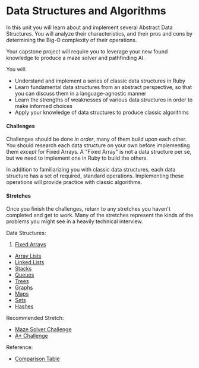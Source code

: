 # Data Structures and Algorithms

In this unit you will learn about and implement several Abstract Data Structures. You will analyze their characteristics, and their pros and cons by determining the Big-O complexity of their operations.

Your capstone project will require you to leverage your new found knowledge to produce a maze solver and pathfinding AI.

You will:

 * Understand and implement a series of classic data structures in Ruby
 * Learn fundamental data structures from an abstract perspective, so that you can discuss them in a language-agnostic manner
 * Learn the strengths of weaknesses of various data structures in order to make informed choices
 * Apply your knowledge of data structures to produce classic algorithms

#### Challenges

Challenges should be done _in order_, many of them build upon each other. You should research each data structure on your own before implementing them _except_ for Fixed Arrays. A "Fixed Array" is not a data structure per se, but we need to implement one in Ruby to build the others.

In addition to familiarizing you with classic data structures, each data structure has a set of required, standard operations. Implementing these operations will provide practice with classic algorithms.

#### Stretches

Once you finish the challenges, return to any stretches you haven't completed and get to work. Many of the stretches represent the kinds of the problems you might see in a heavily technical interview.

Data Structures:

 1. [Fixed Arrays](../../../data-structures-fixed-array-challenge)
 *  [Array Lists](../../../data-structures-array-list-challenge)
 *  [Linked Lists](../../../data-structures-linked-list-challenge)
 *  [Stacks](../../../data-structures-stack-challenge)
 *  [Queues](../../../data-structures-queue-challenge)
 *  [Trees](../../../data-structures-tree-challenge)
 *  [Graphs](../../../data-structures-graph-challenge)
 *  [Maps](../../../data-structures-maps-challenge)
 *  [Sets](../../../data-structures-set-challenge)
 *  [Hashes](../../../data-structures-hash-challenge)

Recommended Stretch:

 *  [Maze Solver Challenge](../../../maze-solver-challenge)
 *  [A* Challenge](../../../a-star-challenge)

 Reference:

 * [Comparison Table](comparison.md)
